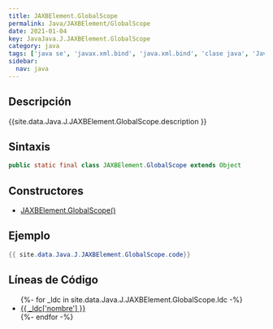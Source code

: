 ```yaml
---
title: JAXBElement.GlobalScope
permalink: Java/JAXBElement/GlobalScope
date: 2021-01-04
key: JavaJava.J.JAXBElement.GlobalScope
category: java
tags: ['java se', 'javax.xml.bind', 'java.xml.bind', 'clase java', 'Java 1.0']
sidebar: 
  nav: java
---
```


## Descripción
{{site.data.Java.J.JAXBElement.GlobalScope.description }}

## Sintaxis
~~~java
public static final class JAXBElement.GlobalScope extends Object
~~~

## Constructores
* [JAXBElement.GlobalScope()](/Java/JAXBElement/GlobalScope/JAXBElement/GlobalScope/)

## Ejemplo
~~~java
{{ site.data.Java.J.JAXBElement.GlobalScope.code}}
~~~

## Líneas de Código
<ul>
{%- for _ldc in site.data.Java.J.JAXBElement.GlobalScope.ldc -%}
   <li>
       <a href="{{_ldc['url'] }}">{{ _ldc['nombre'] }}</a>
   </li>
{%- endfor -%}
</ul>
